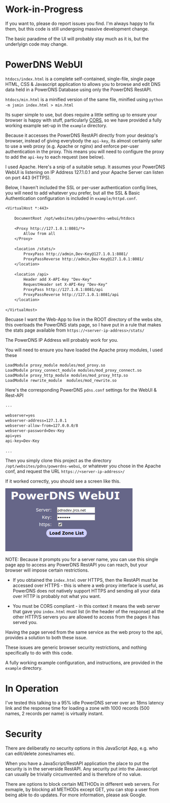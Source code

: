 # Work-in-Progress

If you want to, please do report issues you find. 
I'm always happy to fix them, but this code is still undergoing massive development change.

The basic paradime of the UI will probably stay much as it is, but the underlyign code may change.

# PowerDNS WebUI

`htdocs/index.html` is a complete self-contained, single-file, single page HTML, CSS & Javascript application 
to allows you to browse and edit DNS data held in a PowerDNS Database using only the PowerDNS RestAPI.

`htdocs/min.html` is a minified version of the same file, minified using `python -m jsmin index.html > min.html`

Its super simple to use, but does require a little setting up to ensure your browser is happy with stuff,
particularly [CORS](https://developer.mozilla.org/en-US/docs/Web/HTTP/CORS), 
so we have provided a fully working example set-up in the `example` directory.

Because it accesses the PowerDNS RestAPI directly from your desktop's browser, instead of giving everybody the `api-key`,
its almost certainly safer to use a web proxy (e.g. Apache or nginx) and enforce per-user authentication in the proxy.
This means you will need to configure the proxy to add the `api-key` to each request (see below).

I used Apache. Here's a snip of a suitable setup. It assumes your PowerDNS WebUI is listening on IP Address 127.1.0.1
and your Apache Server can listen on port 443 (HTTPS).

Below, I haven't included the SSL or per-user authentication config lines, you will need to add whatever you prefer, 
but all the SSL & Basic Authentication configuration is included in `example/httpd.conf`.

```
<VirtualHost *:443>

	DocumentRoot /opt/websites/pdns/powerdns-webui/htdocs

	<Proxy http://127.1.0.1:8081/*>
		Allow from all
	</Proxy>

    <location /stats/>
        ProxyPass http://admin,Dev-Key@127.1.0.1:8081/
        ProxyPassReverse http://admin,Dev-Key@127.1.0.1:8081/
    </location>

	<location /api>
		Header add X-API-Key "Dev-Key"
		RequestHeader set X-API-Key "Dev-Key"
		ProxyPass http://127.1.0.1:8081/api
		ProxyPassReverse http://127.1.0.1:8081/api
	</location>

</VirtualHost>
```

Becuase I want the Web-App to live in the ROOT directory of the webs site, this overloads the PowerDNS stats page, so I have
put in a rule that makes the stats page available from `https://<server-ip-address>/stats/`

The PowerDNS IP Address will probably work for you.

You will need to ensure you have loaded the Apache proxy modules, I used these

```
LoadModule proxy_module modules/mod_proxy.so
LoadModule proxy_connect_module modules/mod_proxy_connect.so
LoadModule proxy_http_module modules/mod_proxy_http.so
LoadModule rewrite_module  modules/mod_rewrite.so
```
Here's the corresponding PowerDNS `pdns.conf` settings for the WebUI & Rest-API

```
...

webserver=yes
webserver-address=127.1.0.1
webserver-allow-from=127.0.0.0/8
webserver-password=Dev-Key
api=yes
api-key=Dev-Key

...

```


Then you simply clone this project as the directory `/opt/websites/pdns/powerdns-webui`,
or whatever you chose in the Apache conf, and request the URL `https://<server-ip-address>/`

If it worked correctly, you should see a screen like this.

![Frist Screen](/first.png)


NOTE: Because it prompts you for a server name, you can use this single page app to access any PowerDNS RestAPI
you can reach, but your browser will impose certain restrictions.

* If you obtained the `index.html` over HTTPS, then the RestAPI must be accessed over HTTPS - this is where
a web proxy interface is useful, as PowerDNS does not natively support HTTPS and sending all your
data over HTTP is probably not what you want.

* You must be CORS compliant - in this context it means the web server that gave you `index.html` must list
(in the header of the response) all the other HTTP/S servers
you are allowed to access from the pages it has served you. 

Having the page served from the same service as the web proxy to the api, provides a solution to both these issue.

These issues are generic browser security restrictions, and nothing specifically to do with this code.

A fully working example configuration, and instructions, are provided in the `example` directory.


# In Operation #

I've tested this talking to a 95% idle PowerDNS server over an 18ms latency link and the response time for 
loading a zone with 1000 records (500 names, 2 records per name) is virtually instant.


# Security #

There are deliberatly *no* security options in this JavaScript App, e.g. who can edit/delete zones/names etc.

When you have a JavaScript/RestAPI application the place to put the security is in the serverside RestAPI. 
Any security put into the Javascript can usually be trivially circumvented and is therefore of no value.

There are options to block certain METHODs in different web servers. For exmaple, by blocking all METHODs except GET, 
you can stop a user from being able to do updates. For more information, please ask Google.
